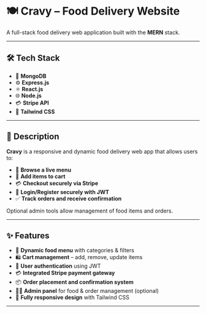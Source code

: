 # 🍽️ **Cravy – Food Delivery Website**

A full-stack food delivery web application built with the **MERN** stack.

---

## 🛠️ **Tech Stack**

- 🍃 **MongoDB**
- ⚙️ **Express.js**
- ⚛️ **React.js**
- 🌐 **Node.js**
- 💳 **Stripe API**
- 🎨 **Tailwind CSS**

---

## 🧾 **Description**

**Cravy** is a responsive and dynamic food delivery web app that allows users to:

- 🧭 **Browse a live menu**
- 🛒 **Add items to cart**
- 💳 **Checkout securely via Stripe**
- 🔐 **Login/Register securely with JWT**
- ✅ **Track orders and receive confirmation**

Optional admin tools allow management of food items and orders.

---

## ✨ **Features**

- 🍲 **Dynamic food menu** with categories & filters  
- 🛍️ **Cart management** – add, remove, update items  
- 🔐 **User authentication** using JWT  
- 💳 **Integrated Stripe payment gateway**  
- 📦 **Order placement and confirmation system**  
- 👨‍🍳 **Admin panel** for food & order management (optional)  
- 📱 **Fully responsive design** with Tailwind CSS

---
